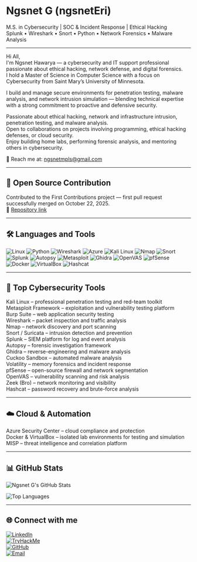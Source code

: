 # Ngsnet G (ngsnetEri)

M.S. in Cybersecurity | SOC & Incident Response | Ethical Hacking  
Splunk • Wireshark • Snort • Python • Network Forensics • Malware Analysis  

---

Hi All,  
I'm Ngsnet Hawarya — a cybersecurity and IT support professional passionate about ethical hacking, network defense, and digital forensics.  
I hold a Master of Science in Computer Science with a focus on Cybersecurity from Saint Mary’s University of Minnesota.  

I build and manage secure environments for penetration testing, malware analysis, and network intrusion simulation — blending technical expertise with a strong commitment to proactive and defensive security.  

Passionate about ethical hacking, network and infrastructure intrusion, penetration testing, and malware analysis.  
Open to collaborations on projects involving programming, ethical hacking defenses, or cloud security.  
Enjoy building home labs, performing forensic analysis, and mentoring others in cybersecurity.  

📧 Reach me at: ngsnetmpls@gmail.com

---

## 🧩 Open Source Contribution

Contributed to the First Contributions project — first pull request successfully merged on October 22, 2025.  
🔗 [Repository link](https://github.com/firstcontributions/first-contributions)

---

## 🛠️ Languages and Tools

![Linux](https://img.shields.io/badge/Linux-FCC624?style=flat&logo=linux&logoColor=black)
![Python](https://img.shields.io/badge/Python-3776AB?style=flat&logo=python&logoColor=white)
![Wireshark](https://img.shields.io/badge/Wireshark-1E90FF?style=flat&logo=wireshark&logoColor=white)
![Azure](https://img.shields.io/badge/Azure-0078D4?style=flat&logo=microsoft-azure&logoColor=white)
![Kali Linux](https://img.shields.io/badge/Kali%20Linux-268BEE?style=flat&logo=kalilinux&logoColor=white)
![Nmap](https://img.shields.io/badge/Nmap-CC0000?style=flat)
![Snort](https://img.shields.io/badge/Snort-1B1B1B?style=flat)
![Splunk](https://img.shields.io/badge/Splunk-1f6feb?style=flat&logo=splunk&logoColor=white)
![Autopsy](https://img.shields.io/badge/Autopsy-2F2F2F?style=flat)
![Metasploit](https://img.shields.io/badge/Metasploit-282828?style=flat)
![Ghidra](https://img.shields.io/badge/Ghidra-6C77A0?style=flat)
![OpenVAS](https://img.shields.io/badge/OpenVAS-2F9E44?style=flat)
![pfSense](https://img.shields.io/badge/pfSense-00A6D6?style=flat)
![Docker](https://img.shields.io/badge/Docker-2496ED?style=flat&logo=docker&logoColor=white)
![VirtualBox](https://img.shields.io/badge/VirtualBox-183A77?style=flat&logo=virtualbox&logoColor=white)
![Hashcat](https://img.shields.io/badge/Hashcat-FF6600?style=flat)

---

## 🧠 Top Cybersecurity Tools

Kali Linux – professional penetration testing and red-team toolkit  
Metasploit Framework – exploitation and vulnerability testing platform  
Burp Suite – web application security testing  
Wireshark – packet inspection and traffic analysis  
Nmap – network discovery and port scanning  
Snort / Suricata – intrusion detection and prevention  
Splunk – SIEM platform for log and event analysis  
Autopsy – forensic investigation framework  
Ghidra – reverse-engineering and malware analysis  
Cuckoo Sandbox – automated malware analysis  
Volatility – memory forensics and incident response  
pfSense – open-source firewall and network segmentation  
OpenVAS – vulnerability scanning and risk analysis  
Zeek (Bro) – network monitoring and visibility  
Hashcat – password recovery and brute-force analysis  

---

## ☁️ Cloud & Automation

Azure Security Center – cloud compliance and protection  
Docker & VirtualBox – isolated lab environments for testing and simulation  
MISP – threat intelligence and correlation platform  

---

## 📊 GitHub Stats

![Ngsnet G's GitHub Stats](https://github-readme-stats.vercel.app/api?username=ngsnetEri&show_icons=true&count_private=true&include_all_commits=true&theme=tokyonight)

![Top Languages](https://github-readme-stats.vercel.app/api/top-langs/?username=ngsnetEri&layout=compact&theme=tokyonight)

---

## 🌐 Connect with me

[![LinkedIn](https://img.shields.io/badge/LinkedIn-blue?style=flat&logo=linkedin&logoColor=white)](https://www.linkedin.com/feed/)  
[![TryHackMe](https://img.shields.io/badge/TryHackMe-red?style=flat&logo=tryhackme&logoColor=white)](https://tryhackme.com)  
[![GitHub](https://img.shields.io/badge/GitHub-black?style=flat&logo=github&logoColor=white)](https://github.com/ngsnetEri)  
[![Email](https://img.shields.io/badge/Email-grey?style=flat&logo=gmail&logoColor=white)](mailto:ngsnetmpls@gmail.com)
